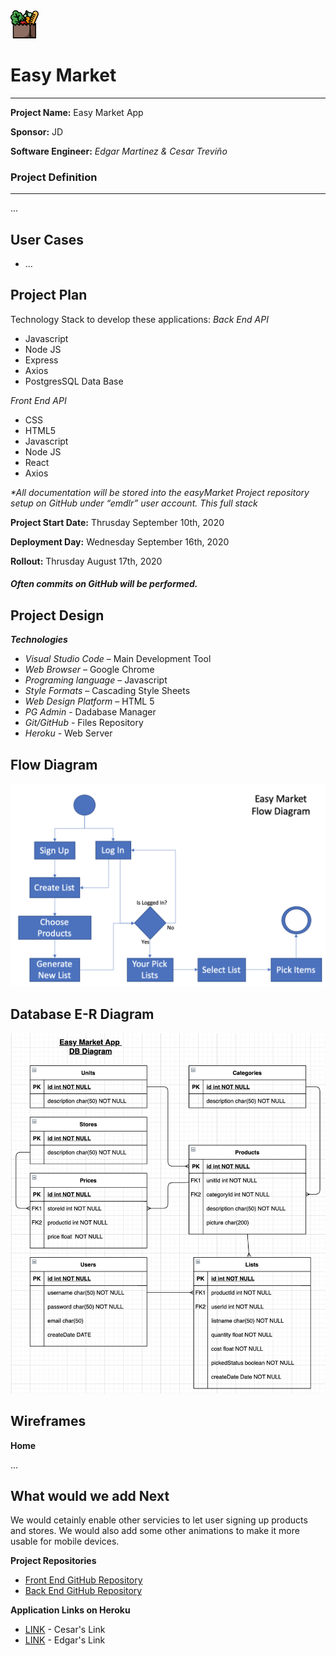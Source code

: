 <img src="https://github.com/emdlr/easymarket-frontend/blob/master/public/favicon.png" alt="easyMarket" width="45" height="45" />

# Easy Market
---
**Project Name:** Easy Market App

**Sponsor:** JD

**Software Engineer:** _Edgar Martinez & Cesar Treviño_

### Project Definition
---

...

**User Cases**
---

- ...

**Project Plan**
---

Technology Stack to develop these applications:
_Back End API_
- Javascript
 - Node JS
  - Express
  - Axios
- PostgresSQL Data Base

_Front End API_
- CSS
- HTML5
- Javascript
 - Node JS
  - React
  - Axios
    

 _*All documentation will be stored into the easyMarket Project repository setup on GitHub under “emdlr” user account. This full stack_

**Project Start Date:** Thrusday September 10th, 2020

**Deployment Day:** Wednesday September 16th, 2020

**Rollout:** Thrusday August 17th, 2020

##### Often commits on GitHub will be performed.

**Project Design**
---

**_Technologies_**
- *Visual Studio Code* – Main Development Tool
- *Web Browser* – Google Chrome
- *Programing language* – Javascript
- *Style Formats* – Cascading Style Sheets
- *Web Design Platform* – HTML 5
- *PG Admin* - Dadabase Manager
- *Git/GitHub* - Files Repository
- *Heroku* - Web Server

**Flow Diagram**
---

![FlowDiagram](https://github.com/emdlr/easyMarket-backend/blob/master/documents/flowDiagram.png)

**Database E-R Diagram**
---

![DBDiagram](https://github.com/emdlr/easyMarket-backend/blob/master/documents/DBdiagram.png)

**Wireframes**
---

**Home**

...

**What would we add Next**
---

We would cetainly enable other servicies to let user signing up products and stores. We would also add some other animations to make it more usable for mobile devices.

**Project Repositories**
- [Front End GitHub Repository](https://github.com/emdlr/easymarket-frontend)
- [Back End GitHub Repository](https://github.com/emdlr/easyMarket-backend)

**Application Links on Heroku**
- [LINK](https://pethomeapp.herokuapp.com/) - Cesar's Link
- [LINK](https://pethomeapp.herokuapp.com/) - Edgar's Link


